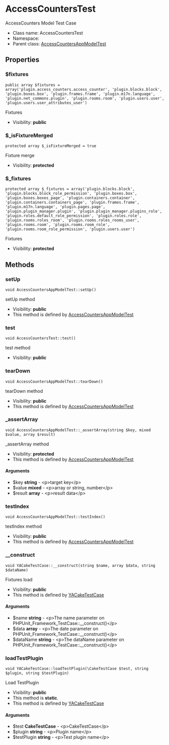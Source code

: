 AccessCountersTest
===============

AccessCounters Model Test Case




* Class name: AccessCountersTest
* Namespace: 
* Parent class: [AccessCountersAppModelTest](AccessCountersAppModelTest.md)





Properties
----------


### $fixtures

    public array $fixtures = array('plugin.access_counters.access_counter', 'plugin.blocks.block', 'plugin.boxes.box', 'plugin.frames.frame', 'plugin.m17n.language', 'plugin.net_commons.plugin', 'plugin.rooms.room', 'plugin.users.user', 'plugin.users.user_attributes_user')

Fixtures



* Visibility: **public**


### $_isFixtureMerged

    protected array $_isFixtureMerged = true

Fixture merge



* Visibility: **protected**


### $_fixtures

    protected array $_fixtures = array('plugin.blocks.block', 'plugin.blocks.block_role_permission', 'plugin.boxes.box', 'plugin.boxes.boxes_page', 'plugin.containers.container', 'plugin.containers.containers_page', 'plugin.frames.frame', 'plugin.m17n.language', 'plugin.pages.page', 'plugin.plugin_manager.plugin', 'plugin.plugin_manager.plugins_role', 'plugin.roles.default_role_permission', 'plugin.roles.role', 'plugin.rooms.roles_room', 'plugin.rooms.roles_rooms_user', 'plugin.rooms.room', 'plugin.rooms.room_role', 'plugin.rooms.room_role_permission', 'plugin.users.user')

Fixtures



* Visibility: **protected**


Methods
-------


### setUp

    void AccessCountersAppModelTest::setUp()

setUp method



* Visibility: **public**
* This method is defined by [AccessCountersAppModelTest](AccessCountersAppModelTest.md)




### test

    void AccessCountersTest::test()

test method



* Visibility: **public**




### tearDown

    void AccessCountersAppModelTest::tearDown()

tearDown method



* Visibility: **public**
* This method is defined by [AccessCountersAppModelTest](AccessCountersAppModelTest.md)




### _assertArray

    void AccessCountersAppModelTest::_assertArray(string $key, mixed $value, array $result)

_assertArray method



* Visibility: **protected**
* This method is defined by [AccessCountersAppModelTest](AccessCountersAppModelTest.md)


#### Arguments
* $key **string** - &lt;p&gt;target key&lt;/p&gt;
* $value **mixed** - &lt;p&gt;array or string, number&lt;/p&gt;
* $result **array** - &lt;p&gt;result data&lt;/p&gt;



### testIndex

    void AccessCountersAppModelTest::testIndex()

testIndex method



* Visibility: **public**
* This method is defined by [AccessCountersAppModelTest](AccessCountersAppModelTest.md)




### __construct

    void YACakeTestCase::__construct(string $name, array $data, string $dataName)

Fixtures load



* Visibility: **public**
* This method is defined by [YACakeTestCase](YACakeTestCase.md)


#### Arguments
* $name **string** - &lt;p&gt;The name parameter on PHPUnit_Framework_TestCase::__construct()&lt;/p&gt;
* $data **array** - &lt;p&gt;The date parameter on PHPUnit_Framework_TestCase::__construct()&lt;/p&gt;
* $dataName **string** - &lt;p&gt;The dataName parameter on PHPUnit_Framework_TestCase::__construct()&lt;/p&gt;



### loadTestPlugin

    void YACakeTestCase::loadTestPlugin(\CakeTestCase $test, string $plugin, string $testPlugin)

Load TestPlugin



* Visibility: **public**
* This method is **static**.
* This method is defined by [YACakeTestCase](YACakeTestCase.md)


#### Arguments
* $test **CakeTestCase** - &lt;p&gt;CakeTestCase&lt;/p&gt;
* $plugin **string** - &lt;p&gt;Plugin name&lt;/p&gt;
* $testPlugin **string** - &lt;p&gt;Test plugin name&lt;/p&gt;


